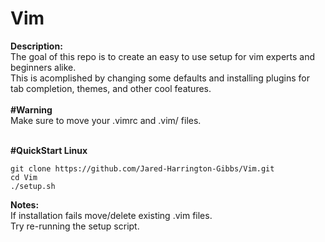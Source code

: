 # Vim <br />
<b>Description:<br /></b>
The goal of this repo is to create an easy to use setup for vim experts and beginners alike.<br />
This is acomplished by changing some defaults and installing plugins for tab completion, themes, and other cool features.<br />
<br />
<b>#Warning<br /></b>
Make sure to move your .vimrc and .vim/ files.<br />
<br />


<b>#QuickStart Linux</b>
```
git clone https://github.com/Jared-Harrington-Gibbs/Vim.git
cd Vim
./setup.sh 
```
<b>Notes:</b><br />
If installation fails move/delete existing .vim files.<br />
Try re-running the setup script.
